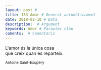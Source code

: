 ```yaml
---
layout: post #
title: 133 Amor # Generat automàticament
date: 2018-02-10 # Data
description:  # Argument
keywords: Amor # Paraules clau
coments:  # Comentaris
---
```


L'amor és la única cosa <br />
que creix quan es reparteix. <br />

<small>Antoine Saint-Exupéry</small>
